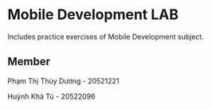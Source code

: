 # Mobile Development LAB

Includes practice exercises of Mobile Development subject.

## Member

Phạm Thị Thùy Dương - 20521221

Huỳnh Khả Tú - 20522096